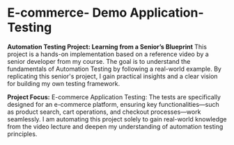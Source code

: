 # E-commerce- Demo Application-Testing

**Automation Testing Project: Learning from a Senior’s Blueprint**
This project is a hands-on implementation based on a reference video by a senior developer from my course. The goal is to understand the fundamentals of Automation Testing by following a real-world example. By replicating this senior's project, I gain practical insights and a clear vision for building my own testing framework.

**Project Focus:**
E-commerce Application Testing:
The tests are specifically designed for an e-commerce platform, ensuring key functionalities—such as product search, cart operations, and checkout processes—work seamlessly.
I am automating this project solely to gain real-world knowledge from the video lecture and deepen my understanding of automation testing principles.
